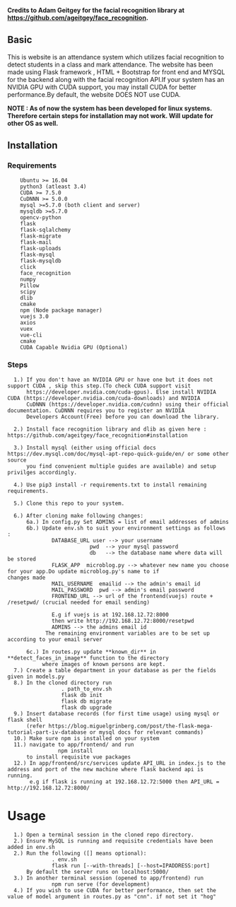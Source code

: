 **Credits to Adam Geitgey for the facial recognition library at https://github.com/ageitgey/face_recognition.**
## Basic

This is website is an attendance system which utilizes facial recognition to detect students in a class and mark attendance.
The website has been made using Flask framework , HTML + Bootstrap for front end and MYSQL for the backend along with the facial
recognition API.If your system has an NVIDIA GPU with CUDA support, you may install CUDA for better performance.By default, the website
DOES NOT use CUDA.

**NOTE : As of now the system has been developed for linux systems. Therefore certain steps for installation may not
work. Will update for other OS as well.**

## **Installation**
  ### **Requirements**

        Ubuntu >= 16.04
        python3 (atleast 3.4)
        CUDA >= 7.5.0
        CuDNNN >= 5.0.0
        mysql >=5.7.0 (both client and server)
        mysqldb >=5.7.0
        opencv-python
        flask
        flask-sqlalchemy
        flask-migrate
        flask-mail
        flask-uploads
        flask-mysql
        flask-mysqldb
        click
        face_recognition
        numpy
        Pillow
        scipy
        dlib
        cmake
        npm (Node package manager)
        vuejs 3.0
        axios
        vuex
        vue-cli
        cmake
        CUDA Capable Nvidia GPU (Optional)

  ### **Steps** 
      1.) If you don't have an NVIDIA GPU or have one but it does not support CUDA , skip this step.(To check CUDA support visit
          https://developer.nvidia.com/cuda-gpus). Else install NVIDIA CUDA (https://developer.nvidia.com/cuda-downloads) and NVIDIA 
          CuDNNN (https://developer.nvidia.com/cudnn) using their official documentation. CuDNNN requires you to register an NVIDIA
          Developers Account(Free) before you can download the library.
          
      2.) Install face recognition library and dlib as given here : https://github.com/ageitgey/face_recognition#installation
      
      3.) Install mysql (either using official docs https://dev.mysql.com/doc/mysql-apt-repo-quick-guide/en/ or some other source
          you find convenient multiple guides are available) and setup privilges accordingly.
      
      4.) Use pip3 install -r requirements.txt to install remaining requirements.
      
      5.) Clone this repo to your system.
      
      6.) After cloning make following changes:
          6a.) In config.py Set ADMINS = list of email addresses of admins
          6b.) Update env.sh to suit your environment settings as follows : 
                  DATABASE_URL user --> your username 
                              pwd  --> your mysql password
                              db   --> the database name where data will be stored
                  FLASK_APP  microblog.py --> whatever new name you choose for your app.Do update microblog.py's name to if                changes made
                  MAIL_USERNAME  emailid --> the admin's email id
                  MAIL_PASSWORD  pwd --> admin's email password
                  FRONTEND_URL --> url of the frontend(vuejs) route + /resetpwd/ (crucial needed for email sending)
                  
                  E.g if vuejs is at 192.168.12.72:8000
                  then write http://192.168.12.72:8000/resetpwd
                  ADMINS --> the admins email id
                The remaining environment variables are to be set up according to your email server
                
          6c.) In routes.py update **known_dir** in **detect_faces_in_image** function to the directory 
               where images of known persons are kept.   
      7.) Create a table department in your database as per the fields given in models.py
      8.) In the cloned directory run
                     . path_to_env.sh
                     flask db init
                     flask db migrate
                     flask db upgrade
      9.) Insert database records (for first time usage) using mysql or flask shell 
          (refer https://blog.miguelgrinberg.com/post/the-flask-mega-tutorial-part-iv-database or mysql docs for relevant commands)
      10.) Make sure npm is installed on your system
      11.) navigate to app/frontend/ and run 
                    npm install
          to install requisite vue packages
      12.) In app/frontend/src/services update API_URL in index.js to the address and port of the new machine where flask backend api is running. 
           e.g if flask is running at 192.168.12.72:5000 then API_URL = http://192.168.12.72:8000/
 
 # **Usage**
      1.) Open a terminal session in the cloned repo directory.
      2.) Ensure MySQL is running and requisite credentials have been added in env.sh
      2.) Run the following ([] means optional):
                  . env.sh
                  flask run [--with-threads] [--host=IPADDRESS:port]
          By default the server runs on localhost:5000/
      3.) In another terminal session (opened to app/frontend) run
                  npm run serve (for development)
      4.) If you wish to use CUDA for better performance, then set the value of model argument in routes.py as "cnn". if not set it "hog"
      
